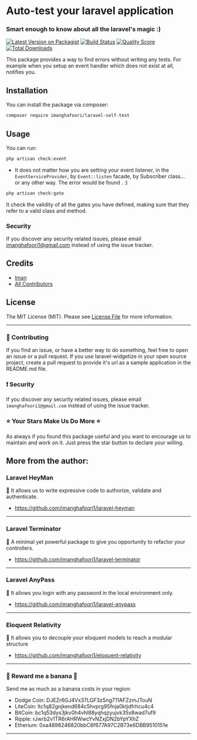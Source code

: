 # Auto-test your laravel application

### Smart enough to know about all the laravel's magic :)


[![Latest Version on Packagist](https://img.shields.io/packagist/v/imanghafoori/laravel-self-test.svg?style=flat-square)](https://packagist.org/packages/imanghafoori1/laravel-self-test)
[![Build Status](https://img.shields.io/travis/imanghafoori1/laravel-self-test/master.svg?style=flat-square)](https://travis-ci.org/imanghafoori1/laravel-self-test)
[![Quality Score](https://img.shields.io/scrutinizer/g/imanghafoori1/laravel-self-test.svg?style=flat-square)](https://scrutinizer-ci.com/g/imanghafoori1/laravel-self-test)
[![Total Downloads](https://img.shields.io/packagist/dt/imanghafoori/laravel-self-test.svg?style=flat-square)](https://packagist.org/packages/imanghafoori1/laravel-self-test)

This package provides a way to find errors without writing any tests. For example when you setup an event handler which does not exist at all, notifies you.

## Installation

You can install the package via composer:

```bash
composer require imanghafoori/laravel-self-test
```

## Usage

You can run:

``` php
php artisan check:event
```

- It does not matter how you are setting your event listener, in the `EventServiceProvider`, by `Event::listen` facade, by Subscriber class... or any other way. The error would be found . :)

``` php
php artisan check:gate
```

It check the validity of all the gates you have defined, making sure that they refer to a valid class and method.


### Security

If you discover any security related issues, please email imanghafoori1@gmail.com instead of using the issue tracker.

## Credits

- [Iman](https://github.com/imanghafoori1)
- [All Contributors](../../contributors)

## License

The MIT License (MIT). Please see [License File](LICENSE.md) for more information.

--------------------

### :raising_hand: Contributing 
If you find an issue, or have a better way to do something, feel free to open an issue or a pull request.
If you use laravel-widgetize in your open source project, create a pull request to provide it's url as a sample application in the README.md file. 


### :exclamation: Security
If you discover any security related issues, please email `imanghafoori1@gmail.com` instead of using the issue tracker.


### :star: Your Stars Make Us Do More :star:
As always if you found this package useful and you want to encourage us to maintain and work on it. Just press the star button to declare your willing.



## More from the author:

### Laravel HeyMan

:gem: It allows us to write expressive code to authorize, validate and authenticate.

- https://github.com/imanghafoori1/laravel-heyman


--------------

### Laravel Terminator


 :gem: A minimal yet powerful package to give you opportunity to refactor your controllers.

- https://github.com/imanghafoori1/laravel-terminator


------------

### Laravel AnyPass

:gem: It allows you login with any password in the local environment only.

- https://github.com/imanghafoori1/laravel-anypass

------------

### Eloquent Relativity

:gem: It allows you to decouple your eloquent models to reach a modular structure

- https://github.com/imanghafoori1/eloquent-relativity


----------------

### 🍌 Reward me a banana 🍌

Send me as much as a banana costs in your region:

- Dodge Coin: DJEZr6GJ4Vx37LGF3zSng711AFZzmJTouN
- LiteCoin: ltc1q82gnjkend684c5hvprg95fnja0ktjdfrhcu4c4
- BitCoin: bc1q53dys3jkv0h4vhl88yqhqzyujvk35x8wad7uf9
- Ripple: rJwrb2v1TR6rAHRWwcYvNZxjDN2bYpYXhZ
- Etherium: 0xa4898246820bbC8f677A97C2B73e6DBB9510151e

--------------
